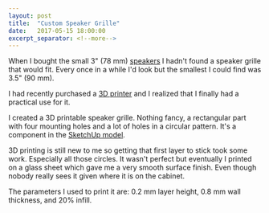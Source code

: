 ```yaml
---
layout: post
title:  "Custom Speaker Grille"
date:   2017-05-15 18:00:00
excerpt_separator: <!--more-->
---
```

When I bought the small 3" (78 mm) [speakers](http://a.co/ejMOJVP) I hadn't found a speaker grille that would fit.
Every once in a while I'd look but the smallest I could find was 3.5" (90 mm).

I had recently purchased a [3D printer](http://a.co/9hegcnT) and I realized that I finally had a practical use for it.
<!--more-->

I created a 3D printable speaker grille. Nothing fancy, a rectangular part with four mounting holes and a lot
of holes in a circular pattern. It's a component in the
[SketchUp model](/tree/master/models/).

3D printing is still new to me so getting that first layer to stick took some work. Especially all those circles.
It wasn't perfect but eventually I printed on a glass sheet which gave me a very smooth surface finish.
Even though nobody really sees it given where it is on the cabinet.

The parameters I used to print it are: 0.2 mm layer height, 0.8 mm wall thickness, and 20% infill.